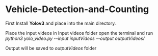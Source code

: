# Vehicle-Detection-and-Counting

First Install **Yolov3** and place into the main directory.

Place the input videos in Input videos folder
open the terminal and run _python3 yolo_video.py --input inputVideos <fileName> --output outputVideos/_

Output will be saved to _outputVideos_ folder
